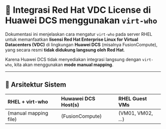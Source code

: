 # 🔧 Integrasi Red Hat VDC License di Huawei DCS menggunakan `virt-who`

Dokumentasi ini menjelaskan cara mengatur `virt-who` pada server RHEL untuk memanfaatkan **lisensi Red Hat Enterprise Linux for Virtual Datacenters (VDC)** di lingkungan **Huawei DCS** (misalnya FusionCompute), yang secara resmi **tidak didukung langsung oleh Red Hat**.

Karena Huawei DCS tidak menyediakan integrasi langsung dengan `virt-who`, kita akan menggunakan **mode manual mapping**.

---

## 🧱 Arsitektur Sistem

| RHEL + virt-who        | Huwawei DCS Host(s)                | RHEL Guest VMs    | 
| :--------------------- | :--------------------------------- | :-------------    |
| (manual mapping file)  | (FusionCompute)                    | (VM01, VM02, ...) |
